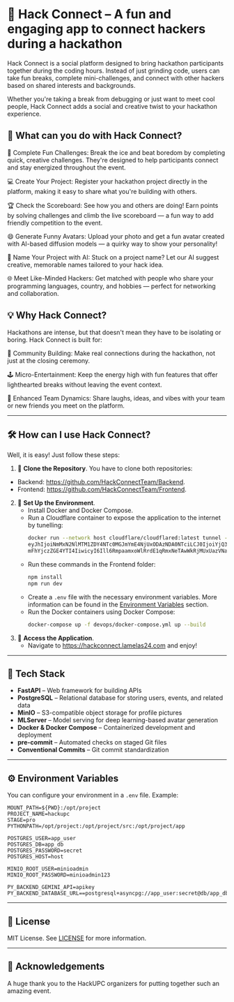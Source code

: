 # 🚀 Hack Connect – A fun and engaging app to connect hackers during a hackathon
Hack Connect is a social platform designed to bring hackathon participants together during the coding hours. Instead of just grinding code, users can take fun breaks, complete mini-challenges, and connect with other hackers based on shared interests and backgrounds.

Whether you're taking a break from debugging or just want to meet cool people, Hack Connect adds a social and creative twist to your hackathon experience.

## 🎯 What can you do with Hack Connect?
🧩 Complete Fun Challenges: Break the ice and beat boredom by completing quick, creative challenges. They're designed to help participants connect and stay energized throughout the event.

💻 Create Your Project: Register your hackathon project directly in the platform, making it easy to share what you're building with others.

🏆 Check the Scoreboard: See how you and others are doing! Earn points by solving challenges and climb the live scoreboard — a fun way to add friendly competition to the event.

😄 Generate Funny Avatars: Upload your photo and get a fun avatar created with AI-based diffusion models — a quirky way to show your personality!

🧠 Name Your Project with AI: Stuck on a project name? Let our AI suggest creative, memorable names tailored to your hack idea.

🌐 Meet Like-Minded Hackers: Get matched with people who share your programming languages, country, and hobbies — perfect for networking and collaboration.

## 💡 Why Hack Connect?
Hackathons are intense, but that doesn't mean they have to be isolating or boring. Hack Connect is built for:

🤝 Community Building: Make real connections during the hackathon, not just at the closing ceremony.

🕹️ Micro-Entertainment: Keep the energy high with fun features that offer lighthearted breaks without leaving the event context.

🧩 Enhanced Team Dynamics: Share laughs, ideas, and vibes with your team or new friends you meet on the platform.

---
## 🛠️ How can I use Hack Connect?

Well, it is easy! Just follow these steps:
1. 🧭 **Clone the Repository**.
You have to clone both repositories:
- Backend: https://github.com/HackConnectTeam/Backend.
- Frontend: https://github.com/HackConnectTeam/Frontend.
2. 🧠 **Set Up the Environment**.
   - Install Docker and Docker Compose.
   - Run a Cloudflare container to expose the application to the internet by tunelling:
     ```bash
     docker run --network host cloudflare/cloudflared:latest tunnel --no-autoupdate run --token
     eyJhIjoiNmMxN2NlMTM1ZDY4NTc0MGJmYmE4NjUxODAzNDA0NTciLCJ0IjoiYjQ3Mzc1OTYtZmU0MS00NDIwLWEyODQtY
     mFhYjczZGE4YTI4IiwicyI6Ill6RmpaamxoWlRrdE1qRmxNeTAwWkRjMUxUazVNak10WlRsbVkyVXdaVFJqWVdWbSJ9
     ```
   - Run these commands in the Frontend folder:
     ```bash
     npm install
     npm run dev
     ```
   - Create a `.env` file with the necessary environment variables. More information can be found in the [Environment Variables](#-environment-variables) section.
   - Run the Docker containers using Docker Compose:
     ```bash
     docker-compose up -f devops/docker-compose.yml up --build
     ```
3. 🚀 **Access the Application**.
   - Navigate to https://hackconnect.lamelas24.com and enjoy!
---

## 🧰 Tech Stack

- **FastAPI** – Web framework for building APIs
- **PostgreSQL** – Relational database for storing users, events, and related data
- **MinIO** – S3-compatible object storage for profile pictures
- **MLServer** – Model serving for deep learning-based avatar generation
- **Docker & Docker Compose** – Containerized development and deployment
- **pre-commit** – Automated checks on staged Git files
- **Conventional Commits** – Git commit standardization

---
## ⚙️ Environment Variables

You can configure your environment in a `.env` file. Example:

```env
MOUNT_PATH=${PWD}:/opt/project
PROJECT_NAME=hackupc
STAGE=pro
PYTHONPATH=/opt/project:/opt/project/src:/opt/project/app

POSTGRES_USER=app_user
POSTGRES_DB=app_db
POSTGRES_PASSWORD=secret
POSTGRES_HOST=host

MINIO_ROOT_USER=minioadmin
MINIO_ROOT_PASSWORD=minioadmin123

PY_BACKEND_GEMINI_API=apikey
PY_BACKEND_DATABASE_URL==postgresql+asyncpg://app_user:secret@db/app_db
```
---
## 📄 License

MIT License. See [LICENSE](./LICENSE) for more information.

---

## 🙌 Acknowledgements

A huge thank you to the HackUPC organizers for putting together such an amazing event.
